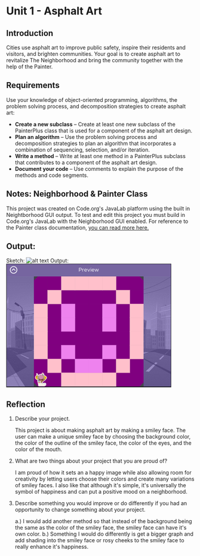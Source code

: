 # Unit 1 - Asphalt Art

## Introduction

Cities use asphalt art to improve public safety, inspire their residents and visitors, and brighten communities. Your goal is to create asphalt art to revitalize The Neighborhood and bring the community together with the help of the Painter.

## Requirements

Use your knowledge of object-oriented programming, algorithms, the problem solving process, and decomposition strategies to create asphalt art:
- **Create a new subclass** – Create at least one new subclass of the PainterPlus class that is used for a component of the asphalt art design.
- **Plan an algorithm** – Use the problem solving process and decomposition strategies to plan an algorithm that incorporates a combination of sequencing, selection, and/or iteration.
- **Write a method** – Write at least one method in a PainterPlus subclass that contributes to a component of the asphalt art design.
- **Document your code** – Use comments to explain the purpose of the methods and code segments.

## Notes: Neighborhood & Painter Class

This project was created on Code.org's JavaLab platform using the built in Neightborhood GUI output. To test and edit this project you must build in Code.org's JavaLab with the Neighborhood GUI enabled. For reference to the Painter class documentation, [you can read more here.](https://studio.code.org/docs/ide/javalab/classes/Painter)

## Output:
Sketch:
![alt text](image-1.png)
Output:
![alt text](image.png)

## Reflection

1. Describe your project.

   This project is about making asphalt art by making a smiley face. The user can make a unique smiley face by choosing the background color, the color of the outline of the smiley face, the color of the eyes, and the color of the mouth.

2. What are two things about your project that you are proud of?

   I am proud of how it sets an a happy image while also allowing room for creativity by letting users choose their colors and create many variations of smiley faces. I also like that although it's simple, it's universally the symbol of happiness and can put a positive mood on a neighborhood.

3. Describe something you would improve or do differently if you had an opportunity to change something about your project.

   a.) I would add another method so that instead of the background being the same as the color of the smiley face, the smiley face can have it's own color.
   b.) Something I would do differently is get a bigger graph and add shading into the smiley face or rosy cheeks to the smiley face to really enhance it's happiness.

